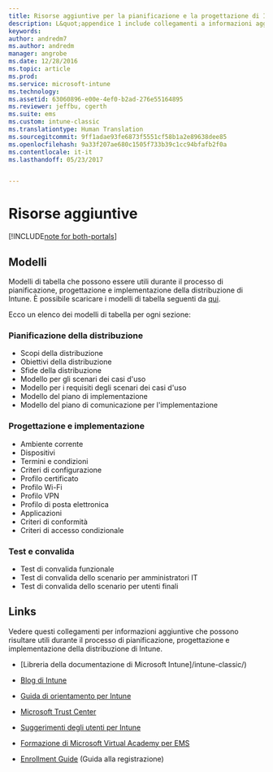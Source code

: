 ```yaml
---
title: Risorse aggiuntive per la pianificazione e la progettazione di Intune | Documentazione Microsoft
description: L&quot;appendice 1 include collegamenti a informazioni aggiuntive su Intune che possono risultare utili durante il processo di pianificazione e implementazione della distribuzione di Intune.
keywords: 
author: andredm7
ms.author: andredm
manager: angrobe
ms.date: 12/28/2016
ms.topic: article
ms.prod: 
ms.service: microsoft-intune
ms.technology: 
ms.assetid: 63060896-e00e-4ef0-b2ad-276e55164895
ms.reviewer: jeffbu, cgerth
ms.suite: ems
ms.custom: intune-classic
ms.translationtype: Human Translation
ms.sourcegitcommit: 9ff1adae93fe6873f5551cf58b1a2e89638dee85
ms.openlocfilehash: 9a33f207ae680c1505f733b39c1cc94bfafb2f0a
ms.contentlocale: it-it
ms.lasthandoff: 05/23/2017


---
```


# <a name="additional-resources"></a>Risorse aggiuntive

[!INCLUDE[note for both-portals](../includes/note-for-both-portals.md)]

## <a name="templates"></a>Modelli

Modelli di tabella che possono essere utili durante il processo di pianificazione, progettazione e implementazione della distribuzione di Intune. È possibile scaricare i modelli di tabella seguenti da [qui](https://gallery.technet.microsoft.com/Intune-deployment-planning-fae156c2?redir=0).

Ecco un elenco dei modelli di tabella per ogni sezione:

### <a name="deployment-planning"></a>Pianificazione della distribuzione

- Scopi della distribuzione
- Obiettivi della distribuzione
- Sfide della distribuzione
- Modello per gli scenari dei casi d'uso
- Modello per i requisiti degli scenari dei casi d'uso
- Modello del piano di implementazione
- Modello del piano di comunicazione per l'implementazione

### <a name="design-and-implementation"></a>Progettazione e implementazione

- Ambiente corrente
- Dispositivi
- Termini e condizioni
- Criteri di configurazione
- Profilo certificato
- Profilo Wi-Fi
- Profilo VPN
- Profilo di posta elettronica
- Applicazioni
- Criteri di conformità
- Criteri di accesso condizionale

### <a name="test-and-validation"></a>Test e convalida

- Test di convalida funzionale
- Test di convalida dello scenario per amministratori IT
- Test di convalida dello scenario per utenti finali

## <a name="links"></a>Links

Vedere questi collegamenti per informazioni aggiuntive che possono risultare utili durante il processo di pianificazione, progettazione e implementazione della distribuzione di Intune.

-   [Libreria della documentazione di Microsoft Intune]/intune-classic/)

-   [Blog di Intune](https://blogs.technet.microsoft.com/enterprisemobility/)

-   [Guida di orientamento per Intune](https://www.microsoft.com/server-cloud/roadmap/)

-   [Microsoft Trust Center](http://www.microsoft.com/TrustCenter/default.aspx)

-   [Suggerimenti degli utenti per Intune](http://microsoftintune.uservoice.com/)

-   [Formazione di Microsoft Virtual Academy per EMS](https://mva.microsoft.com/training-courses/deploying-microsoft-enterprise-mobility-suite-16408?l=wjq9vmwvD_5805996570)

-   [Enrollment Guide](https://gallery.technet.microsoft.com/Intune-End-User-Enrollment-3a0c9b0c?WT.mc_id=Blog_Intune_General_PCIT) (Guida alla registrazione)

